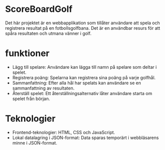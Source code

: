 # ScoreBoardGolf
Det här projektet är en webbapplikation som tillåter användare att spela och registrera resultat på en fotbollsgolfbana. Det är en användbar resurs för att spåra resultaten och utmana vänner i golf.

# funktioner
  * Lägg till spelare: Användare kan lägga till namn på spelare som deltar i spelet.
  * Registrera poäng: Spelarna kan registrera sina poäng på varje golfhål.
  * Sammanfattning: Efter alla hål har spelats kan användare se en sammanfattning av resultaten.
  * Återställ spelet: Ett återställningsalternativ låter användare starta om spelet från början.

# Teknologier
  * Frontend-teknologier: HTML, CSS och JavaScript.
  * Lokal datalagring i JSON-format: Data sparas temporärt i webbläsarens minne i JSON-format.

